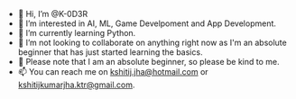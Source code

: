 - 👋 Hi, I’m @K-0D3R
- 👀 I’m interested in AI, ML, Game Develpoment and App Development.
- 🌱 I’m currently learning Python.
- 💞️ I’m not looking to collaborate on anything right now as I'm an absolute beginner that has just started learning the basics.
- 💞️ Please note that I am an absolute beginner, so please be kind to me.
- 📫 You can reach me on kshitij.jha@hotmail.com or kshitijkumarjha.ktr@gmail.com.

<!---
that can give me practical coding experience. 
---!>

<!---
K-0D3R/K-0D3R is a ✨ special ✨ repository because its `README.md` (this file) appears on your GitHub profile.
You can click the Preview link to take a look at your changes.
--->
